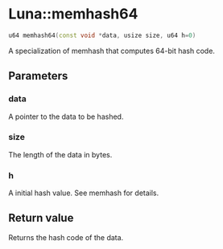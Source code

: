 # Luna::memhash64

```c++
u64 memhash64(const void *data, usize size, u64 h=0)
```

A specialization of memhash that computes 64-bit hash code. 

## Parameters
### data
A pointer to the data to be hashed. 

### size
The length of the data in bytes. 

### h
A initial hash value. See memhash for details. 

## Return value
Returns the hash code of the data. 

